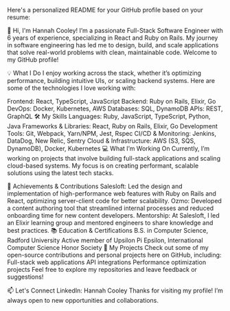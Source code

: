 
Here's a personalized README for your GitHub profile based on your resume:

👋 Hi, I'm Hannah Cooley!
I’m a passionate Full-Stack Software Engineer with 6 years of experience, specializing in React and Ruby on Rails. My journey in software engineering has led me to design, build, and scale applications that solve real-world problems with clean, maintainable code. Welcome to my GitHub profile!

💡 What I Do
I enjoy working across the stack, whether it’s optimizing performance, building intuitive UIs, or scaling backend systems. Here are some of the technologies I love working with:

Frontend: React, TypeScript, JavaScript
Backend: Ruby on Rails, Elixir, Go
DevOps: Docker, Kubernetes, AWS
Databases: SQL, DynamoDB
APIs: REST, GraphQL
🛠️ My Skills
Languages: Ruby, JavaScript, TypeScript, Python, Java
Frameworks & Libraries: React, Ruby on Rails, Elixir, Go
Development Tools: Git, Webpack, Yarn/NPM, Jest, Rspec
CI/CD & Monitoring: Jenkins, DataDog, New Relic, Sentry
Cloud & Infrastructure: AWS (S3, SQS, DynamoDB), Docker, Kubernetes
💻 What I’m Working On
Currently, I’m working on projects that involve building full-stack applications and scaling cloud-based systems. My focus is on creating performant, scalable solutions using the latest tech stacks.

🌟 Achievements & Contributions
Salesloft: Led the design and implementation of high-performance web features with Ruby on Rails and React, optimizing server-client code for better scalability.
Ozmo: Developed a content authoring tool that streamlined internal processes and reduced onboarding time for new content developers.
Mentorship: At Salesloft, I led an Elixir learning group and mentored engineers to share knowledge and best practices.
📚 Education & Certifications
B.S. in Computer Science, Radford University
Active member of Upsilon Pi Epsilon, International Computer Science Honor Society
🚀 My Projects
Check out some of my open-source contributions and personal projects here on GitHub, including:
Full-stack web applications
API integrations
Performance optimization projects
Feel free to explore my repositories and leave feedback or suggestions!

📫 Let's Connect
LinkedIn: Hannah Cooley
Thanks for visiting my profile! I’m always open to new opportunities and collaborations.

